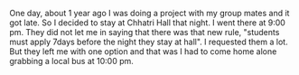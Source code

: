 One day, about 1 year ago I was doing a project with my group mates and it got late. So I decided to stay at Chhatri Hall that night. I went there at 9:00 pm. They did not let me in saying that there was that new rule, "students must apply 7days before the night they stay at hall". I requested them a lot. But they left me with one option and that was I had to come home alone grabbing a local bus at 10:00 pm.